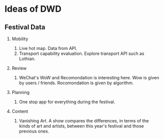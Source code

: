 # Ideas of DWD

## Festival Data

1. Mobility
    1. Live hot map. Data from API.
    2. Transport capability evaluation. Explore transport API such as Lothian.

2. Review
    1. WeChat's WoW and Recomondation is interesting here. Wow is given by users / friends. Rocomondation is given by algorithm.

3. Planning
    1. One stop app for everything during the festival.

4. Content
    1. Vanishing Art. A show compares the differences, in terms of the kinds of art and artists, between this year's festival and those previous ones.